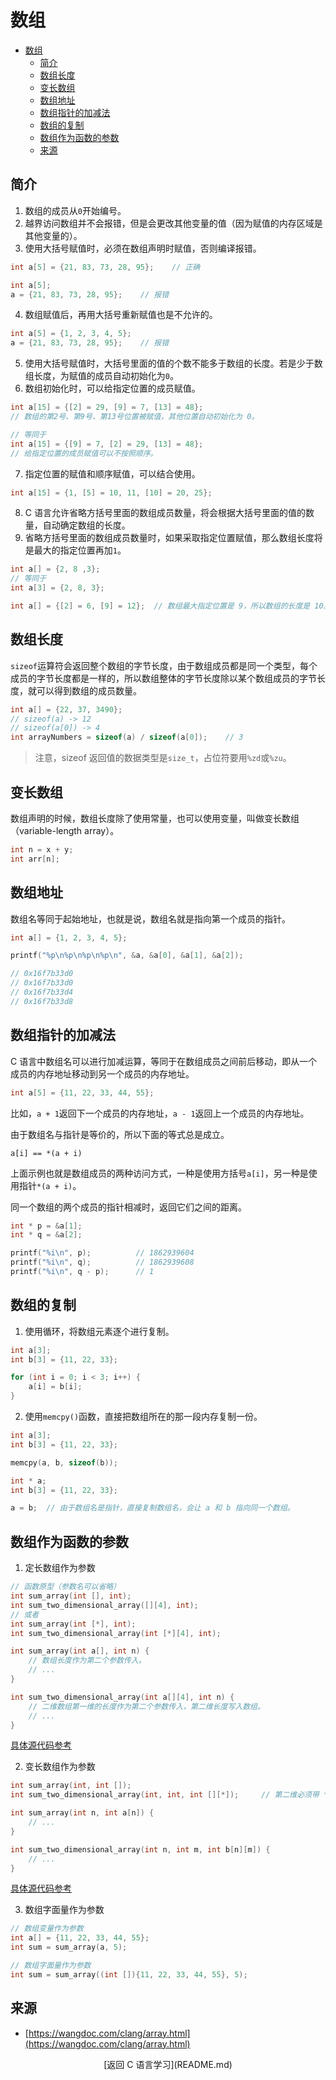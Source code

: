 # 数组
- [数组](#数组)
  - [简介](#简介)
  - [数组长度](#数组长度)
  - [变长数组](#变长数组)
  - [数组地址](#数组地址)
  - [数组指针的加减法](#数组指针的加减法)
  - [数组的复制](#数组的复制)
  - [数组作为函数的参数](#数组作为函数的参数)
  - [来源](#来源)
  
## 简介
1. 数组的成员从`0`开始编号。
2. 越界访问数组并不会报错，但是会更改其他变量的值（因为赋值的内存区域是其他变量的）。
3. 使用大括号赋值时，必须在数组声明时赋值，否则编译报错。
```c
int a[5] = {21, 83, 73, 28, 95};    // 正确

int a[5];
a = {21, 83, 73, 28, 95};    // 报错
```
4. 数组赋值后，再用大括号重新赋值也是不允许的。
```c
int a[5] = {1, 2, 3, 4, 5};
a = {21, 83, 73, 28, 95};    // 报错
```
5. 使用大括号赋值时，大括号里面的值的个数不能多于数组的长度。若是少于数组长度，为赋值的成员自动初始化为`0`。
6. 数组初始化时，可以给指定位置的成员赋值。
```c
int a[15] = {[2] = 29, [9] = 7, [13] = 48};
// 数组的第2号、第9号、第13号位置被赋值，其他位置自动初始化为 0。

// 等同于
int a[15] = {[9] = 7, [2] = 29, [13] = 48};
// 给指定位置的成员赋值可以不按照顺序。
```
7. 指定位置的赋值和顺序赋值，可以结合使用。
```c
int a[15] = {1, [5] = 10, 11, [10] = 20, 25};
```
8. C 语言允许省略方括号里面的数组成员数量，将会根据大括号里面的值的数量，自动确定数组的长度。
9. 省略方括号里面的数组成员数量时，如果采取指定位置赋值，那么数组长度将是最大的指定位置再加`1`。
```c
int a[] = {2, 8 ,3};
// 等同于
int a[3] = {2, 8, 3};

int a[] = {[2] = 6, [9] = 12};  // 数组最大指定位置是 9，所以数组的长度是 10。
```

## 数组长度
`sizeof`运算符会返回整个数组的字节长度，由于数组成员都是同一个类型，每个成员的字节长度都是一样的，所以数组整体的字节长度除以某个数组成员的字节长度，就可以得到数组的成员数量。
```c
int a[] = {22, 37, 3490};
// sizeof(a) -> 12
// sizeof(a[0]) -> 4
int arrayNumbers = sizeof(a) / sizeof(a[0]);    // 3
```
> 注意，sizeof 返回值的数据类型是`size_t`，占位符要用`%zd`或`%zu`。

## 变长数组
数组声明的时候，数组长度除了使用常量，也可以使用变量，叫做变长数组（variable-length array）。
```c
int n = x + y;
int arr[n];
```

## 数组地址
数组名等同于起始地址，也就是说，数组名就是指向第一个成员的指针。
```c
int a[] = {1, 2, 3, 4, 5};

printf("%p\n%p\n%p\n%p\n", &a, &a[0], &a[1], &a[2]);

// 0x16f7b33d0
// 0x16f7b33d0
// 0x16f7b33d4
// 0x16f7b33d8
```

## 数组指针的加减法
C 语言中数组名可以进行加减运算，等同于在数组成员之间前后移动，即从一个成员的内存地址移动到另一个成员的内存地址。
```c
int a[5] = {11, 22, 33, 44, 55};
```
比如，`a + 1`返回下一个成员的内存地址，`a - 1`返回上一个成员的内存地址。

由于数组名与指针是等价的，所以下面的等式总是成立。
```text
a[i] == *(a + i)
```
上面示例也就是数组成员的两种访问方式，一种是使用方括号`a[i]`，另一种是使用指针`*(a + i)`。

同一个数组的两个成员的指针相减时，返回它们之间的距离。
```c
int * p = &a[1];
int * q = &a[2];

printf("%i\n", p);          // 1862939604
printf("%i\n", q);          // 1862939608
printf("%i\n", q - p);      // 1
```

## 数组的复制
1. 使用循环，将数组元素逐个进行复制。
```c
int a[3];
int b[3] = {11, 22, 33};

for (int i = 0; i < 3; i++) {
    a[i] = b[i];
}
```
2. 使用`memcpy()`函数，直接把数组所在的那一段内存复制一份。
```c
int a[3];
int b[3] = {11, 22, 33};

memcpy(a, b, sizeof(b));
```

```c
int * a;
int b[3] = {11, 22, 33};

a = b;  // 由于数组名是指针，直接复制数组名，会让 a 和 b 指向同一个数组。
```

## 数组作为函数的参数
1. 定长数组作为参数
```c
// 函数原型（参数名可以省略）
int sum_array(int [], int);
int sum_two_dimensional_array([][4], int);
// 或者
int sum_array(int [*], int);
int sum_two_dimensional_array(int [*][4], int);

int sum_array(int a[], int n) {
    // 数组长度作为第二个参数传入。
    // ...
}

int sum_two_dimensional_array(int a[][4], int n) {
    // 二维数组第一维的长度作为第二个参数传入，第二维长度写入数组。
    // ...
}
```
[具体源代码参考](https://github.com/frank-dc/blog/blob/main/program/c/learning/immutable_length_array.c)


2. 变长数组作为参数
```c
int sum_array(int, int []);
int sum_two_dimensional_array(int, int, int [][*]);     // 第二维必须带 *，否则error: array has incomplete element type 'int []'

int sum_array(int n, int a[n]) {
    // ...
}

int sum_two_dimensional_array(int n, int m, int b[n][m]) {
    // ...
}
```
[具体源代码参考](https://github.com/frank-dc/blog/blob/main/program/c/learning/variable_length_array.c)

3. 数组字面量作为参数
```c
// 数组变量作为参数
int a[] = {11, 22, 33, 44, 55};
int sum = sum_array(a, 5);

// 数组字面量作为参数
int sum = sum_array((int []){11, 22, 33, 44, 55}, 5);
```

## 来源
* [https://wangdoc.com/clang/array.html](https://wangdoc.com/clang/array.html)

<div style="text-align: center;">[返回 C 语言学习](README.md)</div>